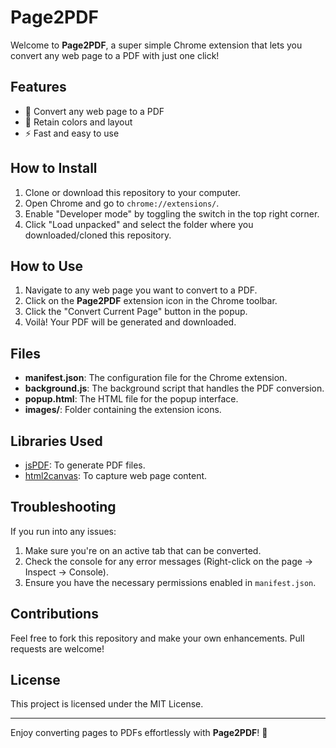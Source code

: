 # Page2PDF

Welcome to **Page2PDF**, a super simple Chrome extension that lets you convert any web page to a PDF with just one click!

## Features

- 📄 Convert any web page to a PDF
- 🎨 Retain colors and layout
- ⚡ Fast and easy to use

## How to Install

1. Clone or download this repository to your computer.
2. Open Chrome and go to `chrome://extensions/`.
3. Enable "Developer mode" by toggling the switch in the top right corner.
4. Click "Load unpacked" and select the folder where you downloaded/cloned this repository.

## How to Use

1. Navigate to any web page you want to convert to a PDF.
2. Click on the **Page2PDF** extension icon in the Chrome toolbar.
3. Click the "Convert Current Page" button in the popup.
4. Voilà! Your PDF will be generated and downloaded.

## Files

- **manifest.json**: The configuration file for the Chrome extension.
- **background.js**: The background script that handles the PDF conversion.
- **popup.html**: The HTML file for the popup interface.
- **images/**: Folder containing the extension icons.

## Libraries Used

- [jsPDF](https://cdnjs.cloudflare.com/ajax/libs/jspdf/2.4.0/jspdf.umd.min.js): To generate PDF files.
- [html2canvas](https://cdnjs.cloudflare.com/ajax/libs/html2canvas/1.4.1/html2canvas.min.js): To capture web page content.

## Troubleshooting

If you run into any issues:

1. Make sure you're on an active tab that can be converted.
2. Check the console for any error messages (Right-click on the page -> Inspect -> Console).
3. Ensure you have the necessary permissions enabled in `manifest.json`.

## Contributions

Feel free to fork this repository and make your own enhancements. Pull requests are welcome!

## License

This project is licensed under the MIT License.

---

Enjoy converting pages to PDFs effortlessly with **Page2PDF**! 🚀
